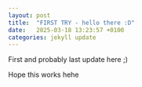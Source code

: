 ```yaml
---
layout: post
title:  "FIRST TRY - hello there :D"
date:   2025-03-18 13:23:57 +0100
categories: jekyll update
---
```


First and probably last update here ;)

Hope this works hehe